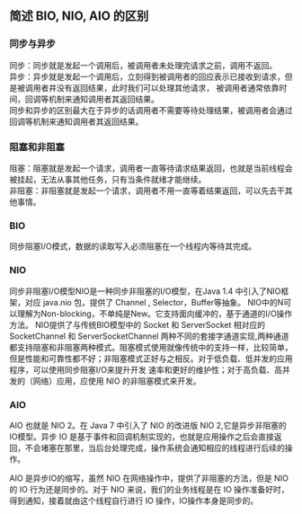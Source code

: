 ## 简述 BIO, NIO, AIO 的区别
### 同步与异步
同步：同步就是发起一个调用后，被调用者未处理完请求之前，调用不返回。  
异步：异步就是发起一个调用后，立刻得到被调用者的回应表示已接收到请求，但是被调用者并没有返回结果，此时我们可以处理其他请求，
被调用者通常依靠时间，回调等机制来通知调用者其返回结果。  
同步和异步的区别最大在于异步的话调用者不需要等待处理结果，被调用者会通过回调等机制来通知调用者其返回结果。
### 阻塞和非阻塞
阻塞：阻塞就是发起一个请求，调用者一直等待请求结果返回，也就是当前线程会被挂起，无法从事其他任务，只有当条件就绪才能继续。  
非阻塞：非阻塞就是发起一个请求，调用者不用一直等着结果返回，可以先去干其他事情。  
### BIO
同步阻塞I/O模式，数据的读取写入必须阻塞在一个线程内等待其完成。
### NIO
同步非阻塞I/O模型NIO是一种同步非阻塞的I/O模型，在Java 1.4 中引入了NIO框架，对应 java.nio 包，提供了 Channel , Selector，Buffer等抽象。
NIO中的N可以理解为Non-blocking，不单纯是New。它支持面向缓冲的，基于通道的I/O操作方法。 
NIO提供了与传统BIO模型中的 Socket 和 ServerSocket 相对应的 SocketChannel 和 ServerSocketChannel 
两种不同的套接字通道实现,两种通道都支持阻塞和非阻塞两种模式。阻塞模式使用就像传统中的支持一样，比较简单，
但是性能和可靠性都不好；非阻塞模式正好与之相反。对于低负载、低并发的应用程序，可以使用同步阻塞I/O来提升开发
速率和更好的维护性；对于高负载、高并发的（网络）应用，应使用 NIO 的非阻塞模式来开发。
### AIO
AIO 也就是 NIO 2。在 Java 7 中引入了 NIO 的改进版 NIO 2,它是异步非阻塞的IO模型。异步 IO 是基于事件和回调机制实现的，也就是应用操作之后会直接返回，不会堵塞在那里，当后台处理完成，操作系统会通知相应的线程进行后续的操作。

AIO 是异步IO的缩写，虽然 NIO 在网络操作中，提供了非阻塞的方法，但是 NIO 的 IO 行为还是同步的。对于 NIO 来说，我们的业务线程是在 IO 操作准备好时，得到通知，接着就由这个线程自行进行 IO 操作，IO操作本身是同步的。